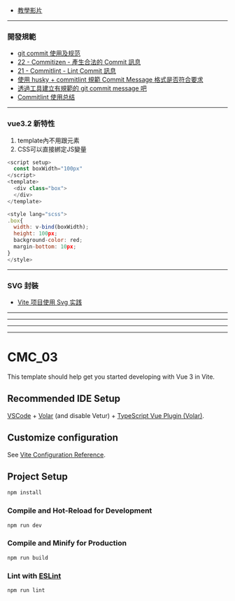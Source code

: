 - [教學影片](https://www.bilibili.com/video/BV1pq4y1c7oy/?p=4&spm_id_from=pageDriver)

---

### 開發規範

- [git commit 使用及规范](https://juejin.cn/post/6993889671394623501)
- [22 - Commitizen - 產生合法的 Commit 訊息](https://ithelp.ithome.com.tw/articles/10279064)
- [21 - Commitlint - Lint Commit 訊息](https://ithelp.ithome.com.tw/articles/10278664)
- [使用 husky + commitlint 規範 Commit Message 格式是否符合要求](https://www.rickjiang.dev/blog/validate-commit-message-using-commitlint-and-husky)
- [透過工具建立有規範的 git commit message 吧](https://pjchender.blogspot.com/2021/07/git-commit-message.html)
- [Commitlint 使用总结](https://blog.csdn.net/qq_38290251/article/details/111646491)

---
### vue3.2 新特性
1. template內不用跟元素
2. CSS可以直接綁定JS變量  
<!--\src\components\WelcomeItem.vue -->
```javascript
<script setup>
  const boxWidth="100px"
</script>
<template>
  <div class="box">
  </div>
</template>

<style lang="scss">
.box{
  width: v-bind(boxWidth);
  height: 100px;
  background-color: red;
  margin-bottom: 10px;
}
</style>
```

---
### SVG 封裝
- [Vite 项目使用 Svg 实践](https://juejin.cn/post/7055854475869126669)
<!-- https://juejin.cn/post/7036949769842851854 -->
<!-- https://blog.51cto.com/mouday/5554332 -->



---

---

---


---

# CMC_03

This template should help get you started developing with Vue 3 in Vite.

## Recommended IDE Setup

[VSCode](https://code.visualstudio.com/) + [Volar](https://marketplace.visualstudio.com/items?itemName=Vue.volar) (and disable Vetur) + [TypeScript Vue Plugin (Volar)](https://marketplace.visualstudio.com/items?itemName=Vue.vscode-typescript-vue-plugin).

## Customize configuration

See [Vite Configuration Reference](https://vitejs.dev/config/).

## Project Setup

```sh
npm install
```

### Compile and Hot-Reload for Development

```sh
npm run dev
```

### Compile and Minify for Production

```sh
npm run build
```

### Lint with [ESLint](https://eslint.org/)

```sh
npm run lint
```
